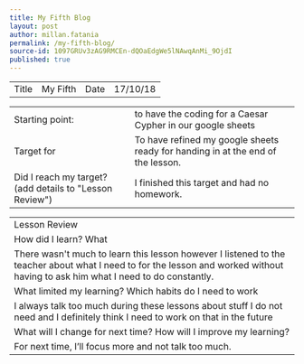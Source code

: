 ```yaml
---
title: My Fifth Blog
layout: post
author: millan.fatania
permalink: /my-fifth-blog/
source-id: 1097GRUv3zAG9RMCEn-dQOaEdgWe5lNAwqAnMi_9OjdI
published: true
---
```

<table>
  <tr>
    <td>Title</td>
    <td>My Fifth</td>
    <td>Date</td>
    <td>17/10/18</td>
  </tr>
</table>


<table>
  <tr>
    <td>Starting point:</td>
    <td>to have the coding for a Caesar Cypher in our google sheets</td>
  </tr>
  <tr>
    <td>Target for </td>
    <td>To have refined my google sheets ready for handing in at the end of the lesson.</td>
  </tr>
  <tr>
    <td>Did I reach my target? 
(add details to "Lesson Review")</td>
    <td>I finished this target and had no homework.</td>
  </tr>
</table>


<table>
  <tr>
    <td>Lesson Review</td>
  </tr>
  <tr>
    <td>How did I learn? What </td>
  </tr>
  <tr>
    <td>There wasn't much to learn this lesson however I listened to the teacher about what I need to for the lesson and worked without having to ask him what I need to do constantly.</td>
  </tr>
  <tr>
    <td>What limited my learning? Which habits do I need to work </td>
  </tr>
  <tr>
    <td>I always talk too much during these lessons about stuff I do not need and I definitely think I need to work on that in the future</td>
  </tr>
  <tr>
    <td>What will I change for next time? How will I improve my learning?</td>
  </tr>
  <tr>
    <td>For next time, I’ll focus more and not talk too much.</td>
  </tr>
</table>


